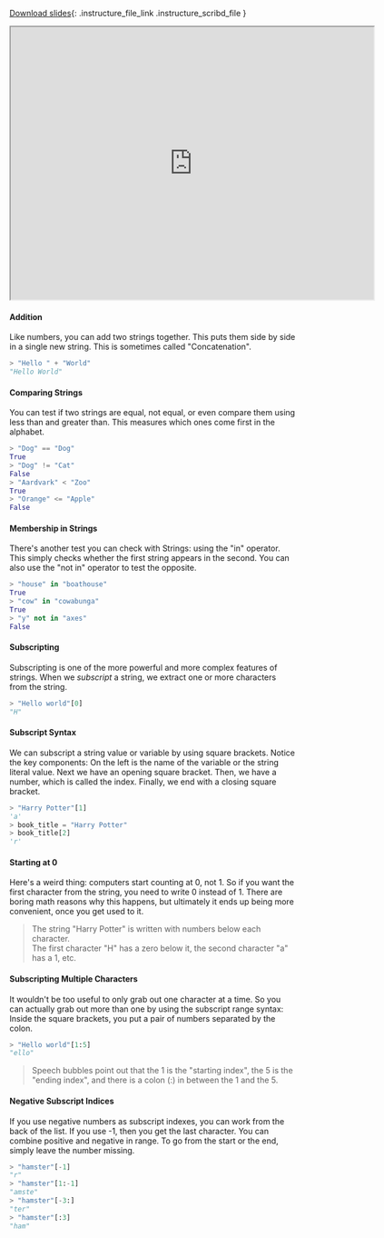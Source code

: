 
[Download slides](https://udel.instructure.com/files/74875410/download){: .instructure_file_link .instructure_scribd_file }


<iframe style="width: 640px; height: 480px;" width="300" height="150" allowfullscreen="allowfullscreen" webkitallowfullscreen="webkitallowfullscreen" mozallowfullscreen="mozallowfullscreen"
title="Introduction.pdf"
src="https://www.youtube.com/embed/xY0Ypzy3oew?feature=oembed&amp;rel=0" 
></iframe>


#### Addition
Like numbers, you can add two strings together. This puts them side by side in
a single new string. This is sometimes called "Concatenation".

```python
> "Hello " + "World"
"Hello World"
```

#### Comparing Strings
You can test if two strings are equal, not equal, or even compare them using
less than and greater than. This measures which ones come first in the alphabet.

```python
> "Dog" == "Dog"
True 
> "Dog" != "Cat"
False
> "Aardvark" < "Zoo"
True
> "Orange" <= "Apple"
False
```

#### Membership in Strings

There's another test you can check with Strings: using the "in" operator.
This simply checks whether the first string appears in the second.
You can also use the "not in" operator to test the opposite.

```python
> "house" in "boathouse"
True
> "cow" in "cowabunga"
True
> "y" not in "axes"
False
```

#### Subscripting
Subscripting is one of the more powerful and more complex features of strings.
When we *subscript* a string, we extract one or more characters from the string.

```python
> "Hello world"[0]
"H"
```

#### Subscript Syntax
We can subscript a string value or variable by using square brackets.
Notice the key components: On the left is the name of the variable or the string literal value.
Next we have an opening square bracket.
Then, we have a number, which is called the index.
Finally, we end with a closing square bracket.

```python
> "Harry Potter"[1]
'a'
> book_title = "Harry Potter"
> book_title[2]
'r'
```

#### Starting at 0
Here's a weird thing: computers start counting at 0, not 1.
So if you want the first character from the string, you need to write 0 instead of 1.
There are boring math reasons why this happens, but ultimately it ends up being more convenient, once you get used to it.

> The string "Harry Potter" is written with numbers below each character.  
> The first character "H" has a zero below it, the second character "a" has a 1, etc.

#### Subscripting Multiple Characters

It wouldn't be too useful to only grab out one character at a time.
So you can actually grab out more than one by using the subscript range syntax:
Inside the square brackets, you put a pair of numbers separated by the colon.

```python
> "Hello world"[1:5]
"ello"
```
> Speech bubbles point out that the 1 is the "starting index", the 5 is the "ending index", and there is a colon (:) in between the 1 and the 5.

#### Negative Subscript Indices

If you use negative numbers as subscript indexes, you can work from the back of the list.
If you use -1, then you get the last character.
You can combine positive and negative in range.
To go from the start or the end, simply leave the number missing.

```python
> "hamster"[-1]
"r"
> "hamster"[1:-1]
"amste"
> "hamster"[-3:]
"ter"
> "hamster"[:3]
"ham"
```
